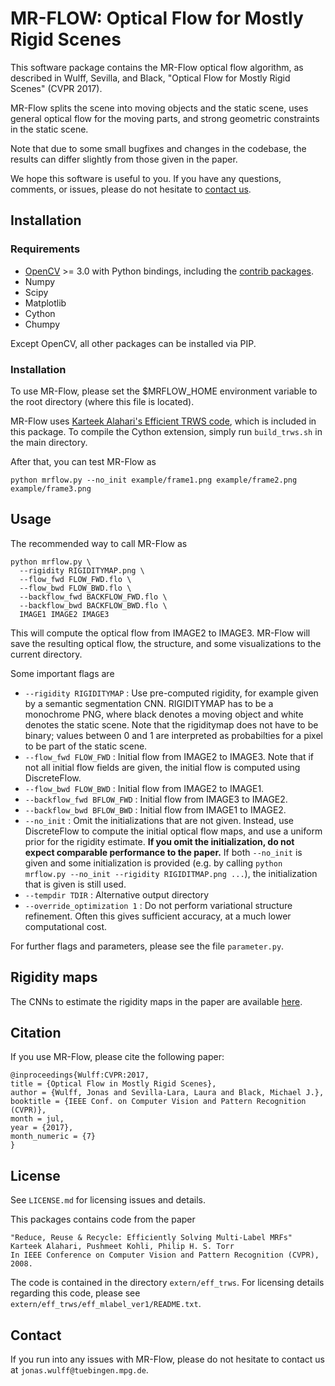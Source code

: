 MR-FLOW: Optical Flow for Mostly Rigid Scenes
=============================================

This software package contains the MR-Flow optical flow algorithm, as described in Wulff, Sevilla, and Black, "Optical Flow for Mostly Rigid Scenes" (CVPR 2017).

MR-Flow splits the scene into moving objects and the static scene, uses general optical flow for the moving parts, and strong geometric constraints in the static scene.

Note that due to some small bugfixes and changes in the codebase, the results can differ slightly from those given in the paper.

We hope this software is useful to you.
If you have any questions, comments, or issues, please do not hesitate to [contact us](mailto:jonas.wulff@tuebingen.mpg.de).


Installation
------------

### Requirements

* [OpenCV](http://www.opencv.org) >= 3.0 with Python bindings, including the [contrib packages](https://github.com/opencv/opencv_contrib).
* Numpy
* Scipy
* Matplotlib
* Cython
* Chumpy

Except OpenCV, all other packages can be installed via PIP.



### Installation

To use MR-Flow, please set the $MRFLOW_HOME environment variable to the root directory (where this file is located).

MR-Flow uses [Karteek Alahari's Efficient TRWS code](https://lear.inrialpes.fr/people/alahari/code/eff_mlabel.html), which is included in this package.
To compile the Cython extension, simply run `build_trws.sh` in the main directory.

After that, you can test MR-Flow as

    python mrflow.py --no_init example/frame1.png example/frame2.png example/frame3.png



Usage
--------

The recommended way to call MR-Flow as

    python mrflow.py \
      --rigidity RIGIDITYMAP.png \
      --flow_fwd FLOW_FWD.flo \
      --flow_bwd FLOW_BWD.flo \
      --backflow_fwd BACKFLOW_FWD.flo \
      --backflow_bwd BACKFLOW_BWD.flo \
      IMAGE1 IMAGE2 IMAGE3
    
This will compute the optical flow from IMAGE2 to IMAGE3.
MR-Flow will save the resulting optical flow, the structure, and some visualizations to the current directory.

Some important flags are

* `--rigidity RIGIDITYMAP` : Use pre-computed rigidity, for example given by a semantic segmentation CNN. RIGIDITYMAP has to be a monochrome PNG, where black denotes a moving object and white denotes the static scene. Note that the rigiditymap does not have to be binary; values between 0 and 1 are interpreted as probabilties for a pixel to be part of the static scene.
* `--flow_fwd FLOW_FWD` : Initial flow from IMAGE2 to IMAGE3. Note that if not all initial flow fields are given, the initial flow is computed using DiscreteFlow.
* `--flow_bwd FLOW_BWD` : Initial flow from IMAGE2 to IMAGE1.
* `--backflow_fwd BFLOW_FWD` : Initial flow from IMAGE3 to IMAGE2.
* `--backflow_bwd BFLOW_BWD` : Initial flow from IMAGE1 to IMAGE2.
* `--no_init`  : Omit the initializations that are not given. Instead, use DiscreteFlow to compute the initial optical flow maps, and use a uniform prior for the rigidity estimate. **If you omit the initialization, do not expect comparable performance to the paper.** If both `--no_init` is given and some initialization is provided (e.g. by calling `python mrflow.py --no_init --rigidity RIGIDITMAP.png ...`), the initialization that is given is still used. 
* `--tempdir TDIR` : Alternative output directory 
* `--override_optimization 1` : Do not perform variational structure refinement. Often this gives sufficient accuracy, at a much lower computational cost.


For further flags and parameters, please see the file `parameter.py`.



Rigidity maps
-------------

The CNNs to estimate the rigidity maps in the paper are available [here](http://files.is.tue.mpg.de/jwulff/mrflow/semantic_rigidity_cvpr2017.zip).



Citation
--------

If you use MR-Flow, please cite the following paper: 

    @inproceedings{Wulff:CVPR:2017,
    title = {Optical Flow in Mostly Rigid Scenes},
    author = {Wulff, Jonas and Sevilla-Lara, Laura and Black, Michael J.},
    booktitle = {IEEE Conf. on Computer Vision and Pattern Recognition (CVPR)},
    month = jul,
    year = {2017},
    month_numeric = {7}
    }


License
-------

See `LICENSE.md` for licensing issues and details.

This packages contains code from the paper
    
    "Reduce, Reuse & Recycle: Efficiently Solving Multi-Label MRFs"
    Karteek Alahari, Pushmeet Kohli, Philip H. S. Torr
    In IEEE Conference on Computer Vision and Pattern Recognition (CVPR), 2008. 
    
The code is contained in the directory `extern/eff_trws`.
For licensing details regarding this code, please see `extern/eff_trws/eff_mlabel_ver1/README.txt`.


Contact
-------

If you run into any issues with MR-Flow, please do not hesitate to contact us at
`jonas.wulff@tuebingen.mpg.de`.
